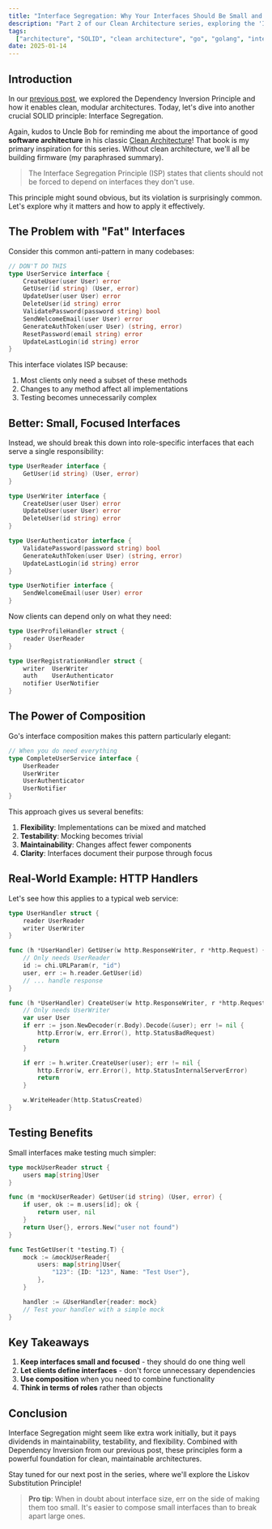 ```yaml
---
title: "Interface Segregation: Why Your Interfaces Should Be Small and Focused"
description: "Part 2 of our Clean Architecture series, exploring the 'I' in SOLID"
tags:
  ["architecture", "SOLID", "clean architecture", "go", "golang", "interfaces"]
date: 2025-01-14
---
```


## Introduction

In our [previous post](/posts/clean-architecture-and-plugins-in-go), we explored the Dependency Inversion Principle and how it enables clean, modular architectures. Today, let's dive into another crucial SOLID principle: Interface Segregation.

Again, kudos to Uncle Bob for reminding me about the importance of good **software architecture** in his classic [Clean Architecture](https://amzn.to/4iAc8o1)! That book is my primary inspiration for this series. Without clean architecture, we'll all be building firmware (my paraphrased summary).

> The Interface Segregation Principle (ISP) states that clients should not be forced to depend on interfaces they don't use.

This principle might sound obvious, but its violation is surprisingly common. Let's explore why it matters and how to apply it effectively.

## The Problem with "Fat" Interfaces

Consider this common anti-pattern in many codebases:

```go
// DON'T DO THIS
type UserService interface {
    CreateUser(user User) error
    GetUser(id string) (User, error)
    UpdateUser(user User) error
    DeleteUser(id string) error
    ValidatePassword(password string) bool
    SendWelcomeEmail(user User) error
    GenerateAuthToken(user User) (string, error)
    ResetPassword(email string) error
    UpdateLastLogin(id string) error
}
```

This interface violates ISP because:

1. Most clients only need a subset of these methods
2. Changes to any method affect all implementations
3. Testing becomes unnecessarily complex

## Better: Small, Focused Interfaces

Instead, we should break this down into role-specific interfaces that each serve a single responsibility:

```go
type UserReader interface {
    GetUser(id string) (User, error)
}

type UserWriter interface {
    CreateUser(user User) error
    UpdateUser(user User) error
    DeleteUser(id string) error
}

type UserAuthenticator interface {
    ValidatePassword(password string) bool
    GenerateAuthToken(user User) (string, error)
    UpdateLastLogin(id string) error
}

type UserNotifier interface {
    SendWelcomeEmail(user User) error
}
```

Now clients can depend only on what they need:

```go
type UserProfileHandler struct {
    reader UserReader
}

type UserRegistrationHandler struct {
    writer  UserWriter
    auth    UserAuthenticator
    notifier UserNotifier
}
```

## The Power of Composition

Go's interface composition makes this pattern particularly elegant:

```go
// When you do need everything
type CompleteUserService interface {
    UserReader
    UserWriter
    UserAuthenticator
    UserNotifier
}
```

This approach gives us several benefits:

1. **Flexibility**: Implementations can be mixed and matched
2. **Testability**: Mocking becomes trivial
3. **Maintainability**: Changes affect fewer components
4. **Clarity**: Interfaces document their purpose through focus

## Real-World Example: HTTP Handlers

Let's see how this applies to a typical web service:

```go
type UserHandler struct {
    reader UserReader
    writer UserWriter
}

func (h *UserHandler) GetUser(w http.ResponseWriter, r *http.Request) {
    // Only needs UserReader
    id := chi.URLParam(r, "id")
    user, err := h.reader.GetUser(id)
    // ... handle response
}

func (h *UserHandler) CreateUser(w http.ResponseWriter, r *http.Request) {
    // Only needs UserWriter
    var user User
    if err := json.NewDecoder(r.Body).Decode(&user); err != nil {
        http.Error(w, err.Error(), http.StatusBadRequest)
        return
    }

    if err := h.writer.CreateUser(user); err != nil {
        http.Error(w, err.Error(), http.StatusInternalServerError)
        return
    }

    w.WriteHeader(http.StatusCreated)
}
```

## Testing Benefits

Small interfaces make testing much simpler:

```go
type mockUserReader struct {
    users map[string]User
}

func (m *mockUserReader) GetUser(id string) (User, error) {
    if user, ok := m.users[id]; ok {
        return user, nil
    }
    return User{}, errors.New("user not found")
}

func TestGetUser(t *testing.T) {
    mock := &mockUserReader{
        users: map[string]User{
            "123": {ID: "123", Name: "Test User"},
        },
    }

    handler := &UserHandler{reader: mock}
    // Test your handler with a simple mock
}
```

## Key Takeaways

1. **Keep interfaces small and focused** - they should do one thing well
2. **Let clients define interfaces** - don't force unnecessary dependencies
3. **Use composition** when you need to combine functionality
4. **Think in terms of roles** rather than objects

## Conclusion

Interface Segregation might seem like extra work initially, but it pays dividends in maintainability, testability, and flexibility. Combined with Dependency Inversion from our previous post, these principles form a powerful foundation for clean, maintainable architectures.

Stay tuned for our next post in the series, where we'll explore the Liskov Substitution Principle!

> **Pro tip**: When in doubt about interface size, err on the side of making them too small. It's easier to compose small interfaces than to break apart large ones.
